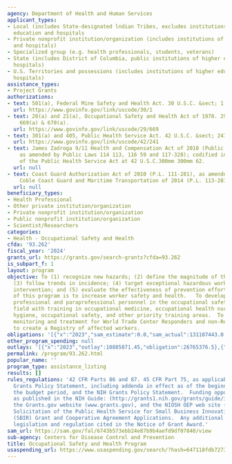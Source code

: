 ```yaml
---
agency: Department of Health and Human Services
applicant_types:
- Local (includes State-designated lndian Tribes, excludes institutions of higher
  education and hospitals
- Private nonprofit institution/organization (includes institutions of higher education
  and hospitals)
- Specialized group (e.g. health professionals, students, veterans)
- State (includes District of Columbia, public institutions of higher education and
  hospitals)
- U.S. Territories and possessions (includes institutions of higher education and
  hospitals)
assistance_types:
- Project Grants
authorizations:
- text: 501(a), Federal Mine Safety and Health Act. 30 U.S.C. &sect; 1 & 951(a).
  url: https://www.govinfo.gov/link/uscode/30/1
- text: 20(a) and 21(a), Occupational Safety and Health Act of 1970. 29 U.S.C. &sect;
    669(a) & 670(a).
  url: https://www.govinfo.gov/link/uscode/29/669
- text: 301(a) and 405, Public Health Service Act. 42 U.S.C. &sect; 241 and 284.
  url: https://www.govinfo.gov/link/uscode/42/241
- text: James Zadroga 9/11 Health and Compensation Act of 2010 (Public Law 111 347,
    as amended by Public Laws 114 113, 116 59 and 117-328); codified in Title XXXIII
    of the Public Health Service Act at 42 U.S.C.300mm 300mm 62.
  url: null
- text: Coast Guard Authorization Act of 2010 (P.L. 111-281), as amended by the Howard
    Coble Coast Guard and Maritime Transportation of 2014 (P.L. 113-281).
  url: null
beneficiary_types:
- Health Professional
- Other private institution/organization
- Private nonprofit institution/organization
- Public nonprofit institution/organization
- Scientist/Researchers
categories:
- Health - Occupational Safety and Health
cfda: '93.262'
fiscal_year: '2024'
grants_url: https://grants.gov/search-grants?cfda=93.262
is_subpart_f: 1
layout: program
objective: To (1) recognize new hazards; (2) define the magnitude of the problem;
  (3) follow trends in incidence; (4) target exceptional hazardous workplaces for
  intervention; and (5) evaluate the effectiveness of prevention efforts. The goal
  of this program is to increase worker safety and health.   To develop specialized
  professional and paraprofessional personnel in the occupational safety and health
  field with training in occupational medicine, occupational health nursing, industrial
  hygiene, occupational safety, and other priority training areas.  To perform medical
  monitoring and treatment for World Trade Center Responders and non-Responders and
  to create a Registry of affected workers.
obligations: '[{"x":"2023","sam_estimate":0.0,"sam_actual":131107443.0,"usa_spending_actual":130233285.74},{"x":"2024","sam_estimate":0.0,"sam_actual":130993880.0,"usa_spending_actual":107107031.59},{"x":"2025","sam_estimate":0.0,"sam_actual":128000000.0,"usa_spending_actual":0.0}]'
other_program_spending: null
outlays: '[{"x":"2023","outlay":10885871.45,"obligation":26765376.5},{"x":"2024","outlay":297311792.25,"obligation":11157294.05},{"x":"2025","outlay":0.0,"obligation":0.0}]'
permalink: /program/93.262.html
popular_name: ''
program_type: assistance_listing
results: []
rules_regulations: '42 CFR Parts 86 and 87. 45 CFR Part 75, as applicable.  The HHS
  Grants Policy Statement, including addenda in effect as of the beginning date of
  the budget period, and the NIH Grants Policy Statement.  Funding opportunity announcements
  as published in the NIH Guide: (http://grants1.nih.gov/grants/guide/index.html),
  the Grants.gov website (www.grants.gov), and the NIOSH OEP web site (https://www.cdc.gov/niosh/extramural-programs/php/about/index.html/).  Omnibus
  Solicitation of the Public Health Service for Small Business Innovation Research
  (SBIR) Grant and Cooperative Agreement Applications.  Any additional grant program
  legislation and regulation cited in the Notice of Grant Award.'
sam_url: https://sam.gov/fal/6743b573ebb24e87b9b4aefd9df07840/view
sub-agency: Centers for Disease Control and Prevention
title: Occupational Safety and Health Program
usaspending_url: https://www.usaspending.gov/search/?hash=647118fdb727333c3df6dda5f4e4b2fc
---
```

